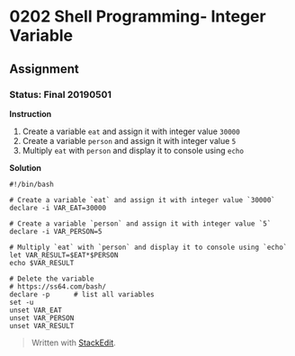 # 0202 Shell Programming- Integer Variable
## Assignment
### Status: Final 20190501

**Instruction**

 1. Create a variable `eat` and assign it with integer value `30000`
 2. Create a variable `person` and assign it with integer value `5`
 3. Multiply `eat` with `person` and display it to console using `echo`

**Solution**

```Shell
#!/bin/bash

# Create a variable `eat` and assign it with integer value `30000`
declare -i VAR_EAT=30000

# Create a variable `person` and assign it with integer value `5`
declare -i VAR_PERSON=5

# Multiply `eat` with `person` and display it to console using `echo`
let VAR_RESULT=$EAT*$PERSON
echo $VAR_RESULT

# Delete the variable
# https://ss64.com/bash/
declare -p  	# list all variables
set -u
unset VAR_EAT
unset VAR_PERSON
unset VAR_RESULT
```
> Written with [StackEdit](https://stackedit.io/).